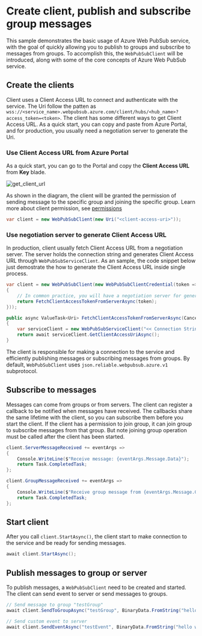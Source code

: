 # Create client, publish and subscribe group messages

This sample demonstrates the basic usage of Azure Web PubSub service, with the goal of quickly allowing you to publish to groups and subscribe to messages from groups. To accomplish this, the `WebPubSubClient` will be introduced, along with some of the core concepts of Azure Web PubSub service.

## Create the clients

Client uses a Client Access URL to connect and authenticate with the service. The Uri follow the patten as `wss://<service_name>.webpubsub.azure.com/client/hubs/<hub_name>?access_token=<token>`. The client has some different ways to get Client Access URL. As a quick start, you can copy and paste from Azure Portal, and for production, you usually need a negotiation server to generate the Uri.

### Use Client Access URL from Azure Portal

As a quick start, you can go to the Portal and copy the **Client Access URL** from **Key** blade.

![get_client_url](https://learn.microsoft.com/azure/azure-web-pubsub/media/howto-websocket-connect/generate-client-url.png)

As shown in the diagram, the client will be granted the permission of sending message to the specific group and joining the specific group. Learn more about client permission, see [permissions](https://learn.microsoft.com/azure/azure-web-pubsub/reference-json-reliable-webpubsub-subprotocol#permissions)

```C# Snippet:WebPubSubClient_Construct
var client = new WebPubSubClient(new Uri("<client-access-uri>"));
```

### Use negotiation server to generate Client Access URL

In production, client usually fetch Client Access URL from a negotiation server. The server holds the connection string and generates Client Access URL through `WebPubSubServiceClient`. As an sample, the code snippet below just demostrate the how to generate the Client Access URL inside single process.

```C# Snippet:WebPubSubClient_Construct2
var client = new WebPubSubClient(new WebPubSubClientCredential(token =>
{
    // In common practice, you will have a negotiation server for generating token. Client should fetch token from it.
    return FetchClientAccessTokenFromServerAsync(token);
}));
```

```C# Snippet:WebPubSubClient_GenerateClientAccessUri
public async ValueTask<Uri> FetchClientAccessTokenFromServerAsync(CancellationToken token)
{
    var serviceClient = new WebPubSubServiceClient("<< Connection String >>", "hub");
    return await serviceClient.GetClientAccessUriAsync();
}
```

The client is responsible for making a connection to the service and efficiently publishing messages or subscribing messages from groups. By default, `WebPubSubClient` uses `json.reliable.webpubsub.azure.v1` subprotocol.

## Subscribe to messages

Messages can come from groups or from servers. The client can register a callback to be notified when messages have received. The callbacks share the same lifetime with the client, so you can subscribe them before you start the client. If the client has a permission to join group, it can join group to subscribe messages from that group. But note joining group operation must be called after the client has been started.

```C# Snippet:WebPubSubClient_Subscribe_ServerMessage
client.ServerMessageReceived += eventArgs =>
{
    Console.WriteLine($"Receive message: {eventArgs.Message.Data}");
    return Task.CompletedTask;
};
```

```C# Snippet:WebPubSubClient_Subscribe_GroupMessage
client.GroupMessageReceived += eventArgs =>
{
    Console.WriteLine($"Receive group message from {eventArgs.Message.Group}: {eventArgs.Message.Data}");
    return Task.CompletedTask;
};
```

## Start client

After you call `client.StartAsync()`, the client start to make connection to the service and be ready for sending messages.

```csharp
await client.StartAsync();
```

## Publish messages to group or server

To publish messages, a `WebPubSubClient` need to be created and started. The client can send event to server or send messages to groups.

```C# Snippet:WebPubSubClient_SendToGroup
// Send message to group "testGroup"
await client.SendToGroupAsync("testGroup", BinaryData.FromString("hello world"), WebPubSubDataType.Text);
```

```C# Snippet:WebPubSubClient_SendEvent
// Send custom event to server
await client.SendEventAsync("testEvent", BinaryData.FromString("hello world"), WebPubSubDataType.Text);
```
